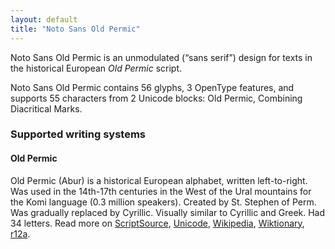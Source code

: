 ```yaml
---
layout: default
title: "Noto Sans Old Permic"
---
```

Noto Sans Old Permic is an unmodulated (“sans serif”) design for texts in the historical European _Old Permic_ script. 

Noto Sans Old Permic contains 56 glyphs, 3 OpenType features, and supports 55 characters from 2 Unicode blocks: Old Permic, Combining Diacritical Marks.


### Supported writing systems


#### Old Permic

Old Permic (Abur) is a historical European alphabet, written left-to-right. Was used in the 14th-17th centuries in the West of the Ural mountains for the Komi language (0.3 million speakers). Created by St. Stephen of Perm. Was gradually replaced by Cyrillic. Visually similar to Cyrillic and Greek. Had 34 letters. Read more on [ScriptSource](https://scriptsource.org/scr/Perm), [Unicode](https://www.unicode.org/versions/Unicode13.0.0/ch08.pdf#G31220), [Wikipedia](https://en.wikipedia.org/wiki/ISO_15924:Perm), [Wiktionary](https://en.wiktionary.org/wiki/Category:Old_Permic_script), [r12a](https://r12a.github.io/scripts/links?iso=Perm).

